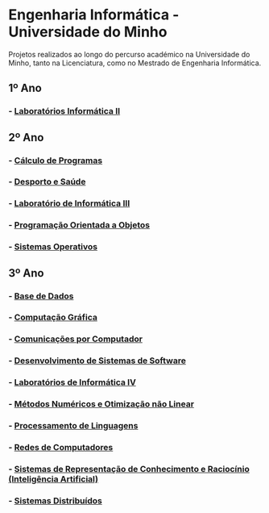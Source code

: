 # Engenharia Informática - Universidade do Minho
Projetos realizados ao longo do percurso académico na Universidade do Minho, tanto na Licenciatura, como no Mestrado de Engenharia Informática.
## 1º Ano 
### - [Laboratórios Informática II](https://github.com/pedroaf10/MIEI-Uminho/tree/main/1%C2%BA%20Ano/Laborat%C3%B3rios%20Inform%C3%A1tica%202)

## 2º Ano 
### - [Cálculo de Programas](https://github.com/pedroaf10/MIEI-Uminho/tree/main/2%C2%BA%20Ano/C%C3%A1lculo%20de%20Programas/cp2021t/cp2021t)
### - [Desporto e Saúde](https://github.com/pedroaf10/MIEI-Uminho/tree/main/2%C2%BA%20Ano/Desporto%20e%20Sa%C3%BAde)
### - [Laboratório de Informática III](https://github.com/pedroaf10/MIEI-Uminho/tree/main/2%C2%BA%20Ano/Laborat%C3%B3rio%20de%20Inform%C3%A1tica%20III)
### - [Programação Orientada a Objetos](https://github.com/pedroaf10/MIEI-Uminho/tree/main/2%C2%BA%20Ano/Programa%C3%A7%C3%A3o%20Orientada%20a%20Objetos)
### - [Sistemas Operativos](https://github.com/pedroaf10/MIEI-Uminho/tree/main/2%C2%BA%20Ano/Sistemas%20Operativos)

## 3º Ano 
### - [Base de Dados](https://github.com/pedroaf10/MIEI-Uminho/tree/main/3%C2%BA%20Ano/Base%20de%20Dados)
### - [Computação Gráfica](https://github.com/pedroaf10/MIEI-Uminho/tree/main/3%C2%BA%20Ano/Computa%C3%A7%C3%A3o%20Gr%C3%A1fica)
### - [Comunicações por Computador](https://github.com/pedroaf10/MIEI-Uminho/tree/main/3%C2%BA%20Ano/Comunica%C3%A7%C3%B5es%20por%20Computador)
### - [Desenvolvimento de Sistemas de Software](https://github.com/pedroaf10/MIEI-Uminho/tree/main/3%C2%BA%20Ano/Desenvolvimento%20de%20Sistemas%20de%20Software)
### - [Laboratórios de Informática IV](https://github.com/pedroaf10/MIEI-Uminho/tree/main/3%C2%BA%20Ano/Laborat%C3%B3rios%20de%20Inform%C3%A1tica%20IV)
### - [Métodos Numéricos e Otimização não Linear](https://github.com/pedroaf10/MIEI-Uminho/tree/main/3%C2%BA%20Ano/M%C3%A9todos%20Num%C3%A9ricos%20e%20Otimiza%C3%A7%C3%A3o%20n%C3%A3o%20Linear)
### - [Processamento de Linguagens](https://github.com/pedroaf10/MIEI-Uminho/tree/main/3%C2%BA%20Ano/Processamento%20de%20Linguagens)
### - [Redes de Computadores](https://github.com/pedroaf10/MIEI-Uminho/tree/main/3%C2%BA%20Ano/Redes%20de%20Computadores)
### - [Sistemas de Representação de Conhecimento e Raciocínio (Inteligência Artificial)](https://github.com/pedroaf10/MIEI-Uminho/tree/main/3%C2%BA%20Ano/Sistemas%20Distribu%C3%ADdos)
### - [Sistemas Distribuídos](https://github.com/pedroaf10/MIEI-Uminho/tree/main/3%C2%BA%20Ano/Sistemas%20de%20Representa%C3%A7%C3%A3o%20de%20Conhecimento%20e%20Racioc%C3%ADnio)


